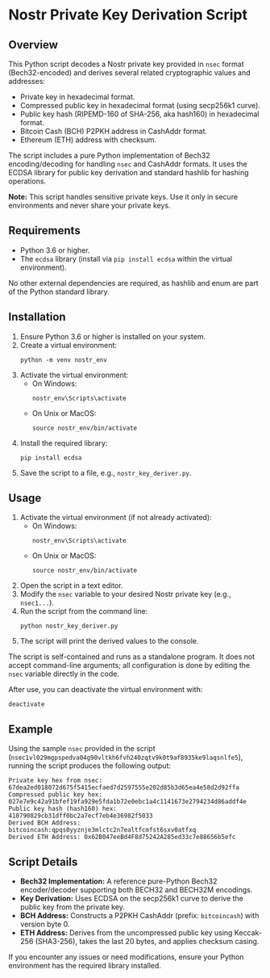 # Nostr Private Key Derivation Script

## Overview

This Python script decodes a Nostr private key provided in `nsec` format (Bech32-encoded) and derives several related cryptographic values and addresses:

- Private key in hexadecimal format.
- Compressed public key in hexadecimal format (using secp256k1 curve).
- Public key hash (RIPEMD-160 of SHA-256, aka hash160) in hexadecimal format.
- Bitcoin Cash (BCH) P2PKH address in CashAddr format.
- Ethereum (ETH) address with checksum.

The script includes a pure Python implementation of Bech32 encoding/decoding for handling `nsec` and CashAddr formats. It uses the ECDSA library for public key derivation and standard hashlib for hashing operations.

**Note:** This script handles sensitive private keys. Use it only in secure environments and never share your private keys.

## Requirements

- Python 3.6 or higher.
- The `ecdsa` library (install via `pip install ecdsa` within the virtual environment).

No other external dependencies are required, as hashlib and enum are part of the Python standard library.

## Installation

1. Ensure Python 3.6 or higher is installed on your system.
2. Create a virtual environment:
   ```
   python -m venv nostr_env
   ```
3. Activate the virtual environment:
   - On Windows:
     ```
     nostr_env\Scripts\activate
     ```
   - On Unix or MacOS:
     ```
     source nostr_env/bin/activate
     ```
4. Install the required library:
   ```
   pip install ecdsa
   ```
5. Save the script to a file, e.g., `nostr_key_deriver.py`.

## Usage

1. Activate the virtual environment (if not already activated):
   - On Windows:
     ```
     nostr_env\Scripts\activate
     ```
   - On Unix or MacOS:
     ```
     source nostr_env/bin/activate
     ```
2. Open the script in a text editor.
3. Modify the `nsec` variable to your desired Nostr private key (e.g., `nsec1...`).
4. Run the script from the command line:
   ```
   python nostr_key_deriver.py
   ```
5. The script will print the derived values to the console.

The script is self-contained and runs as a standalone program. It does not accept command-line arguments; all configuration is done by editing the `nsec` variable directly in the code.

After use, you can deactivate the virtual environment with:
```
deactivate
```

## Example

Using the sample `nsec` provided in the script (`nsec1vl029mgpspedva04g90vltkh6fvh240zqtv9k0t9af8935ke9laqsnlfe5`), running the script produces the following output:

```
Private key hex from nsec: 67dea2ed018072d675f5415ecfaed7d2597555e202d85b3d65ea4e58d2d92ffa
Compressed public key hex: 027e7e9c42a91bfef19fa929e5fda1b72e0ebc1a4c1141673e2794234d86addf4e
Public key hash (hash160) hex: 410790829cb31dff0bc2a7ecf7eb4e36982f5033
Derived BCH Address: bitcoincash:qpqs0yyznje3mlctc2n7ealtfcmfst6sxv0atfxq
Derived ETH Address: 0x62B047eeBd4F8d75242A285ed33c7e88656b5efc
```

## Script Details

- **Bech32 Implementation:** A reference pure-Python Bech32 encoder/decoder supporting both BECH32 and BECH32M encodings.
- **Key Derivation:** Uses ECDSA on the secp256k1 curve to derive the public key from the private key.
- **BCH Address:** Constructs a P2PKH CashAddr (prefix: `bitcoincash`) with version byte 0.
- **ETH Address:** Derives from the uncompressed public key using Keccak-256 (SHA3-256), takes the last 20 bytes, and applies checksum casing.

If you encounter any issues or need modifications, ensure your Python environment has the required library installed.